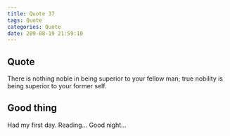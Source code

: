 ```yaml
---
title: Quote 37
tags: Quote
categories: Quote
date: 209-08-19 21:59:10
---
```


## Quote

There is nothing noble in being superior to your fellow man; true nobility is being superior to your former self.

## Good thing

Had my first day.
Reading...
Good night...
